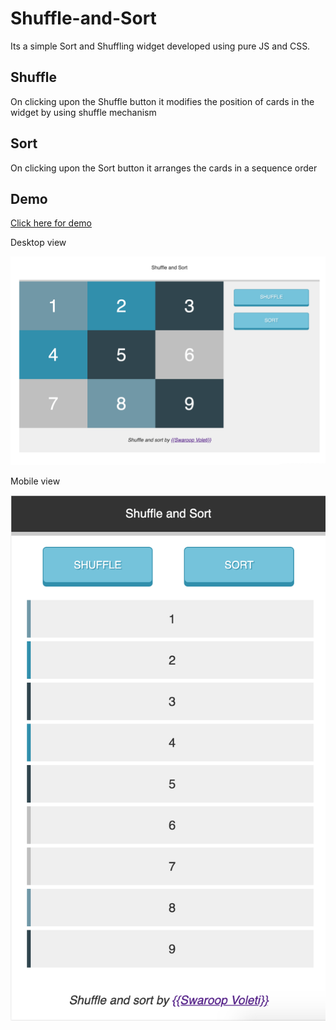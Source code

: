 # Shuffle-and-Sort

Its a simple Sort and Shuffling widget developed using pure JS and CSS.

## Shuffle

On clicking upon the Shuffle button it modifies the position of cards in the widget by using shuffle mechanism

## Sort

On clicking upon the Sort button it arranges the cards in a sequence order

## Demo

[Click here for demo](http://swaroopvoleti.me/shuffle-and-sort/) 

Desktop view

![Desktop view](https://raw.githubusercontent.com/voletiswaroop/shuffle-and-sort/master/desktop-view.png)

Mobile view

![Mobile view](https://raw.githubusercontent.com/voletiswaroop/shuffle-and-sort/master/mobile-view.png)
